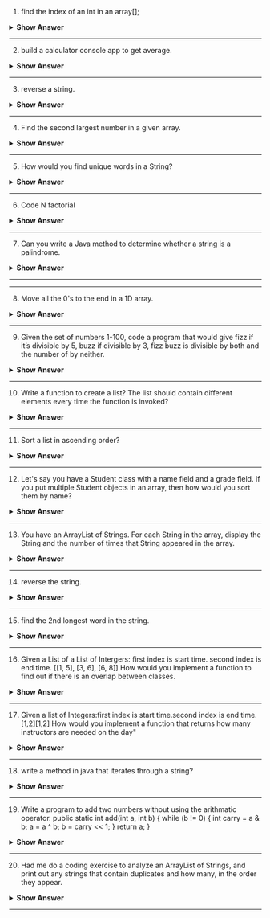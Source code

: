 1. find the index of an int in an array[];

<details><summary><b> Show Answer</b></summary>
  
<blockquote>

```java
import java.util.Scanner;

public class demo {

    public static int findIndex(int[] arr, int n) {
        for (int i = 0; i < arr.length; i++) {
            if (arr[i] == n) {
                return i;
            }
        }
        return -1; // return -1 if the element is not found
    }
    
    public static void main(String[] args){
        Scanner scn=new Scanner(System.in);

        int[] arr={1,2,3,4,5,6}; 
        
        System.out.println("Enter the number whose index you want to find");
        int no=scn.nextInt();

        System.out.println(findIndex(arr, no));
    }
 
}

```

</blockquote>

</details>

---

2. build a calculator console app to get average.

<details><summary><b> Show Answer</b></summary>
  
<blockquote>

Code for calculator application is mentioned below:

```java

import java.util.*;

public class Calculator {
    public static void main(String[] args) {
        Scanner scanner = new Scanner(System.in);

        System.out.print("Enter the total number of elements: ");
        int n = scanner.nextInt();

        int sum = 0;
        for (int i = 0; i < n; i++) {
            System.out.print("Enter element : ");
            int num = scanner.nextInt();
            sum += num;
        }

        double average = (double) sum / n;
        System.out.println("The average is: " + average);

    }
}


```

</blockquote>

</details>

---


3. reverse a string.

<details><summary><b> Show Answer</b></summary>
  
<blockquote>

Suppose we have an sample string as "Hello, World!" to reverse this string we can use following code.

```java

String str = "Hello, World!";
String reversedStr = "";
for (int i = str.length() - 1; i >= 0; i--) {
    reversedStr += str.charAt(i);
}
System.out.println(reversedStr); 


```

</blockquote>

</details>

---

4. Find the second largest number in a given array.

<details><summary><b> Show Answer</b></summary>
  
<blockquote>

```Java

public class test {


    public static int findSecondLargest(int[] arr) {
        int largest = arr[0];
        int secondLargest = Integer.MIN_VALUE;
    
        for (int i = 1; i < arr.length; i++) {
            if (arr[i] > largest) {
                secondLargest = largest;
                largest = arr[i];
            } else if (arr[i] > secondLargest && arr[i] != largest) {
                secondLargest = arr[i];
            }
        }
    
        return secondLargest;
    }

    public static void main(String[] args) {
        
        int[] arr={1,2,3,4,5,6,7,8,9,9,8};

        System.out.println(findSecondLargest(arr));
    }
}

```

</blockquote>

</details>

---


5. How would you find unique words in a String?

<details><summary><b> Show Answer</b></summary>
  
<blockquote>

The following code will give you the unique characters from the string.

```java

import java.util.*;

public class test {


    public static ArrayList<Character> findUniqueChars(String str) {
        
        str=str.toLowerCase();
        Map<Character,Integer> charCount=new HashMap<>();
        ArrayList<Character> chArray=new ArrayList<>();
    
        for (int i = 0; i < str.length(); i++) {
            char ch = str.charAt(i);
            if (!Character.isWhitespace(ch)) {
                if(null != charCount.putIfAbsent(ch,1)){
                    int count=charCount.get(ch);
                    charCount.put(ch,++count);
                }
            }
        }
        
        for (Map.Entry<Character,Integer> entry : charCount.entrySet()){
            if(entry.getValue()==1){
                chArray.add(entry.getKey());
            }
        }

        return chArray;
    
    }

    public static void main(String[] args) {
        String str="Hello there";

        System.out.println(findUniqueChars(str));
    }
}

```

</blockquote>

</details>

---


6. Code N factorial

<details><summary><b> Show Answer</b></summary>
  
<blockquote>

The following code will give you the factorial of given number N.

```Java

import java.util.*;

public class test {

        public static void main(String[] args) {

            Scanner scn=new Scanner(System.in);
            System.out.println("Enter the value of N :");
            int n = scn.nextInt(); 
            
            int factorial = 1;
            
            for(int i=1; i<=n; i++){
                factorial *= i;
            }
            
            System.out.println("Factorial of " + n + " is: " + factorial);
        }
    
}

```

</blockquote>

</details>

---


7. Can you write a Java method to determine whether a string is a palindrome.

<details><summary><b> Show Answer</b></summary>
  
<blockquote>

The following programme checks if the given string is palindrome or not. It will return "Yes" if the string is palindrome and "No" if the string is not a palindrome.

```java

import java.util.*;

public class test {
 
    
    static boolean isPalindrome(String str)
    {
 
       
        int i = 0;
        int j = str.length() - 1;
        while (i < j) {
            if (str.charAt(i) != str.charAt(j))
                return false;
            i++;
            j--;
        }
        return true;
    }
 
    
    public static void main(String[] args)
    {
       
        Scanner scn=new Scanner(System.in);
        System.out.println("Enter the string:");
        String str = scn.nextLine(); 

        str = str.toLowerCase();
        if (isPalindrome(str))
            System.out.print("Yes");
        else
            System.out.print("No");
    }
}

```

</blockquote>

</details>

---


</blockquote>

</details>

---


8. Move all the 0's to the end in a 1D array.

<details><summary><b> Show Answer</b></summary>
  
<blockquote>

The following code will move all the 0's present in the array at the end.

```java

import java.util.*;

public class test {
 
    
    public static void moveZeroesToEnd(int[] arr) {
        int nonZeroIndex = 0;
    
        for (int i = 0; i < arr.length; i++) {
            if (arr[i] != 0) {
                arr[nonZeroIndex++] = arr[i];
            }
        }
     
        while (nonZeroIndex < arr.length) {
            arr[nonZeroIndex++] = 0;
        }

        System.out.println(arr[1]);
    }
 
    
    public static void main(String[] args)
    {
       
        Scanner scn=new Scanner(System.in);
       int[] arr={1,0,2,0,3,4,5};
        moveZeroesToEnd(arr);
        
    }
}

```

</blockquote>

</details>

---

9. Given the set of numbers 1-100, code a program that would give fizz if it’s divisible by 5, buzz if divisible by 3, fizz buzz is divisible by both and the number of by neither.

<details><summary><b> Show Answer</b></summary>
  
<blockquote>

```java
import java.util.*;

public class Test{
    public static void main(String[] args) {
        for (int num = 1; num <= 100; num++) {
            if (num % 3 == 0 && num % 5 == 0) {
                System.out.println("FizzBuzz");
            } else if (num % 3 == 0) {
                System.out.println("Buzz");
            } else if (num % 5 == 0) {
                System.out.println("Fizz");
            } else {
                System.out.println(num);
            }
        }
        
        
    }
}

```

</blockquote>

</details>

---


10. Write a function to create a list? The list should contain different elements every time the function is invoked?

<details><summary><b> Show Answer</b></summary>
  
<blockquote>

The following code contains a  `generateList()` method which generates a list with random elements every time it is called. The size of the list must be passed as an argument to the `generateList()` method.

```java 
import java.util.*;

public class Test{
    public static void main(String[] args) {
        ArrayList<Integer> list = new ArrayList<Integer>();
        
        list=generateList(3);
        System.out.println(list.toString());


        list=generateList(5);
        System.out.println(list.toString());
    }

    public static ArrayList<Integer> generateList(int size) {
        ArrayList<Integer> list = new ArrayList<Integer>();
        Random rand = new Random();

        for (int i = 0; i < size; i++) {
            int randNum = rand.nextInt(100);
            list.add(randNum);
        }

        return list;
    }
}

```

</blockquote>

</details>

---


11. Sort a list in ascending order?

<details><summary><b> Show Answer</b></summary>
  
<blockquote>

The following code will sort a list of integers in ascending order using the built-in `Collections` class in Java:

```java

import java.util.*;

public class Test{
    public static void main(String[] args) {
        ArrayList<Integer> numbers = new ArrayList<Integer>();
        numbers.add(5);
        numbers.add(2);
        numbers.add(8);
        numbers.add(1);

        Collections.sort(numbers);

        System.out.println(numbers);
    }

    
}

```

</blockquote>

</details>

---

12. Let's say you have a Student class with a name field and a grade field. If you put multiple Student objects in an array, then how would you sort them by name?

<details><summary><b> Show Answer</b></summary>
  
<blockquote>

The following code the Student class implements the `Comparable` interface and overrides the `compareTo()` method to compare two Student objects based on their name field. 

```java

import java.util.*;

class Student implements Comparable<Student> {
    private String name;
    private int grade;

    public Student(String name, int grade) {
        this.name = name;
        this.grade = grade;
    }

    public String getName() {
        return name;
    }

    public int getGrade() {
        return grade;
    }

    @Override
    public int compareTo(Student other) {
        return this.name.compareTo(other.getName());
    }

}

public class Test{
    public static void main(String[] args) {
        Student[] students = new Student[3];
        students[0] = new Student("Ram", 80);
        students[1] = new Student("Sham", 52);
        students[2] = new Student("Manoj", 78);

        Arrays.sort(students);

        for (Student s : students) {
            System.out.println(s.getName() + " " + s.getGrade());
        }
    }
    
}

```

</blockquote>

</details>

---

13. You have an ArrayList of Strings. For each String in the array, display the String and the number of times that String appeared in the array.

<details><summary><b> Show Answer</b></summary>
  
<blockquote>

The following code displays each String in an ArrayList along with the number of times that String appears in the list:

```java
import java.util.*;

public class Test{
    public static void main(String[] args) {
        ArrayList<String> strings = new ArrayList<String>();
        strings.add("Man");
        strings.add("Animal");
        strings.add("Animal");
        strings.add("Bird");

        Map<String, Integer> stringCount = new HashMap<String, Integer>();

        for (String s : strings) {
            if (stringCount.containsKey(s)) {
                stringCount.put(s, stringCount.get(s) + 1);
            } else {
                stringCount.put(s, 1);
            }
        }

        for (Map.Entry<String, Integer> entry : stringCount.entrySet()) {
            System.out.println(entry.getKey() + " : " + entry.getValue() + " time(s)");
        }
    }
    
}

```

</blockquote>

</details>

---

14. reverse the string.  

<details><summary><b> Show Answer</b></summary>
  
<blockquote>

The following code will reverse using character array.

```java

import java.util.*;

public class Test{
    public static void main(String[] args) {
        String originalString = "hello world";
        char[] originalArray = originalString.toCharArray();
        char[] reversedArray = new char[originalArray.length];

        for (int i = 0; i < originalArray.length; i++) {
            reversedArray[i] = originalArray[originalArray.length - 1 - i];
        }

        String reversedString = new String(reversedArray);
        System.out.println(reversedString);    
}
   
}
```

</blockquote>

</details>

---

15. find the 2nd longest word in the string.

<details><summary><b> Show Answer</b></summary>
  
<blockquote>

```java

```

</blockquote>

</details>

---

16. Given a List of a List of Intergers: first index is start time. second index is end time. [[1, 5], [3, 6], [6, 8]] How would you implement a function to find out if there is an overlap between classes.


<details><summary><b> Show Answer</b></summary>
  
<blockquote>



</blockquote>

</details>

---

17. Given a list of Integers:first index is start time.second index is end time.[1,2][1,2] How would you implement a function that returns how many instructors are needed on the day"

<details><summary><b> Show Answer</b></summary>
  
<blockquote>



</blockquote>

</details>

---

18. write a method in java that iterates through a string?

<details><summary><b> Show Answer</b></summary>
  
<blockquote>



</blockquote>

</details>

---

19. Write a program to add two numbers without using the arithmatic operator.
public static int add(int a, int b) {
    while (b != 0) {
        int carry = a & b;
        a = a ^ b;
        b = carry << 1;
    }
    return a;
}

<details><summary><b> Show Answer</b></summary>
  
<blockquote>



</blockquote>

</details>

---

20. Had me do a coding exercise to analyze an ArrayList of Strings, and print out any strings that contain duplicates and how many, in the order they appear.

<details><summary><b> Show Answer</b></summary>
  
<blockquote>



</blockquote>

</details>

---


